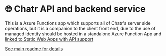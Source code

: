 # 🌐 Chatr API and backend service

This is a Azure Functions app which supports all of Chatr's server side operations, but it is a companion to the client front end, due to the use of managed identity should be hosted in a standalone Azure Function App and [linked to Static Web Apps with API support](https://docs.microsoft.com/en-us/azure/static-web-apps/apis)

[See main readme for details](../readme.md#server)

